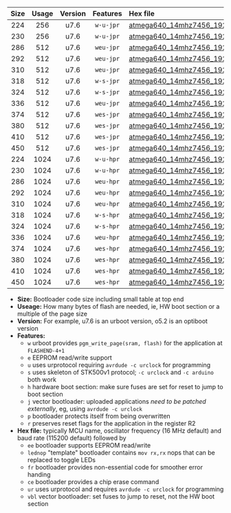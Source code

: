 |Size|Usage|Version|Features|Hex file|
|:-:|:-:|:-:|:-:|:--|
|224|256|u7.6|`w-u-jpr`|[atmega640_14mhz7456_19200bps_ur_vbl.hex](https://raw.githubusercontent.com/stefanrueger/urboot/main/atmega640_14mhz7456_19200bps_ur_vbl.hex)|
|230|256|u7.6|`w-u-jpr`|[atmega640_14mhz7456_19200bps_lednop_ur_vbl.hex](https://raw.githubusercontent.com/stefanrueger/urboot/main/atmega640_14mhz7456_19200bps_lednop_ur_vbl.hex)|
|286|512|u7.6|`weu-jpr`|[atmega640_14mhz7456_19200bps_ee_ur_vbl.hex](https://raw.githubusercontent.com/stefanrueger/urboot/main/atmega640_14mhz7456_19200bps_ee_ur_vbl.hex)|
|292|512|u7.6|`weu-jpr`|[atmega640_14mhz7456_19200bps_ee_lednop_ur_vbl.hex](https://raw.githubusercontent.com/stefanrueger/urboot/main/atmega640_14mhz7456_19200bps_ee_lednop_ur_vbl.hex)|
|310|512|u7.6|`weu-jpr`|[atmega640_14mhz7456_19200bps_ee_lednop_fr_ur_vbl.hex](https://raw.githubusercontent.com/stefanrueger/urboot/main/atmega640_14mhz7456_19200bps_ee_lednop_fr_ur_vbl.hex)|
|318|512|u7.6|`w-s-jpr`|[atmega640_14mhz7456_19200bps_vbl.hex](https://raw.githubusercontent.com/stefanrueger/urboot/main/atmega640_14mhz7456_19200bps_vbl.hex)|
|324|512|u7.6|`w-s-jpr`|[atmega640_14mhz7456_19200bps_lednop_vbl.hex](https://raw.githubusercontent.com/stefanrueger/urboot/main/atmega640_14mhz7456_19200bps_lednop_vbl.hex)|
|336|512|u7.6|`weu-jpr`|[atmega640_14mhz7456_19200bps_ee_lednop_fr_ce_ur_vbl.hex](https://raw.githubusercontent.com/stefanrueger/urboot/main/atmega640_14mhz7456_19200bps_ee_lednop_fr_ce_ur_vbl.hex)|
|374|512|u7.6|`wes-jpr`|[atmega640_14mhz7456_19200bps_ee_vbl.hex](https://raw.githubusercontent.com/stefanrueger/urboot/main/atmega640_14mhz7456_19200bps_ee_vbl.hex)|
|380|512|u7.6|`wes-jpr`|[atmega640_14mhz7456_19200bps_ee_lednop_vbl.hex](https://raw.githubusercontent.com/stefanrueger/urboot/main/atmega640_14mhz7456_19200bps_ee_lednop_vbl.hex)|
|410|512|u7.6|`wes-jpr`|[atmega640_14mhz7456_19200bps_ee_lednop_fr_vbl.hex](https://raw.githubusercontent.com/stefanrueger/urboot/main/atmega640_14mhz7456_19200bps_ee_lednop_fr_vbl.hex)|
|450|512|u7.6|`wes-jpr`|[atmega640_14mhz7456_19200bps_ee_lednop_fr_ce_vbl.hex](https://raw.githubusercontent.com/stefanrueger/urboot/main/atmega640_14mhz7456_19200bps_ee_lednop_fr_ce_vbl.hex)|
|224|1024|u7.6|`w-u-hpr`|[atmega640_14mhz7456_19200bps_ur.hex](https://raw.githubusercontent.com/stefanrueger/urboot/main/atmega640_14mhz7456_19200bps_ur.hex)|
|230|1024|u7.6|`w-u-hpr`|[atmega640_14mhz7456_19200bps_lednop_ur.hex](https://raw.githubusercontent.com/stefanrueger/urboot/main/atmega640_14mhz7456_19200bps_lednop_ur.hex)|
|286|1024|u7.6|`weu-hpr`|[atmega640_14mhz7456_19200bps_ee_ur.hex](https://raw.githubusercontent.com/stefanrueger/urboot/main/atmega640_14mhz7456_19200bps_ee_ur.hex)|
|292|1024|u7.6|`weu-hpr`|[atmega640_14mhz7456_19200bps_ee_lednop_ur.hex](https://raw.githubusercontent.com/stefanrueger/urboot/main/atmega640_14mhz7456_19200bps_ee_lednop_ur.hex)|
|310|1024|u7.6|`weu-hpr`|[atmega640_14mhz7456_19200bps_ee_lednop_fr_ur.hex](https://raw.githubusercontent.com/stefanrueger/urboot/main/atmega640_14mhz7456_19200bps_ee_lednop_fr_ur.hex)|
|318|1024|u7.6|`w-s-hpr`|[atmega640_14mhz7456_19200bps.hex](https://raw.githubusercontent.com/stefanrueger/urboot/main/atmega640_14mhz7456_19200bps.hex)|
|324|1024|u7.6|`w-s-hpr`|[atmega640_14mhz7456_19200bps_lednop.hex](https://raw.githubusercontent.com/stefanrueger/urboot/main/atmega640_14mhz7456_19200bps_lednop.hex)|
|336|1024|u7.6|`weu-hpr`|[atmega640_14mhz7456_19200bps_ee_lednop_fr_ce_ur.hex](https://raw.githubusercontent.com/stefanrueger/urboot/main/atmega640_14mhz7456_19200bps_ee_lednop_fr_ce_ur.hex)|
|374|1024|u7.6|`wes-hpr`|[atmega640_14mhz7456_19200bps_ee.hex](https://raw.githubusercontent.com/stefanrueger/urboot/main/atmega640_14mhz7456_19200bps_ee.hex)|
|380|1024|u7.6|`wes-hpr`|[atmega640_14mhz7456_19200bps_ee_lednop.hex](https://raw.githubusercontent.com/stefanrueger/urboot/main/atmega640_14mhz7456_19200bps_ee_lednop.hex)|
|410|1024|u7.6|`wes-hpr`|[atmega640_14mhz7456_19200bps_ee_lednop_fr.hex](https://raw.githubusercontent.com/stefanrueger/urboot/main/atmega640_14mhz7456_19200bps_ee_lednop_fr.hex)|
|450|1024|u7.6|`wes-hpr`|[atmega640_14mhz7456_19200bps_ee_lednop_fr_ce.hex](https://raw.githubusercontent.com/stefanrueger/urboot/main/atmega640_14mhz7456_19200bps_ee_lednop_fr_ce.hex)|

- **Size:** Bootloader code size including small table at top end
- **Useage:** How many bytes of flash are needed, ie, HW boot section or a multiple of the page size
- **Version:** For example, u7.6 is an urboot version, o5.2 is an optiboot version
- **Features:**
  + `w` urboot provides `pgm_write_page(sram, flash)` for the application at `FLASHEND-4+1`
  + `e` EEPROM read/write support
  + `u` uses urprotocol requiring `avrdude -c urclock` for programming
  + `s` uses skeleton of STK500v1 protocol; `-c urclock` and `-c arduino` both work
  + `h` hardware boot section: make sure fuses are set for reset to jump to boot section
  + `j` vector bootloader: uploaded applications *need to be patched externally*, eg, using `avrdude -c urclock`
  + `p` bootloader protects itself from being overwritten
  + `r` preserves reset flags for the application in the register R2
- **Hex file:** typically MCU name, oscillator frequency (16 MHz default) and baud rate (115200 default) followed by
  + `ee` bootloader supports EEPROM read/write
  + `lednop` "template" bootloader contains `mov rx,rx` nops that can be replaced to toggle LEDs
  + `fr` bootloader provides non-essential code for smoother error handing
  + `ce` bootloader provides a chip erase command
  + `ur` uses urprotocol and requires `avrdude -c urclock` for programming
  + `vbl` vector bootloader: set fuses to jump to reset, not the HW boot section
